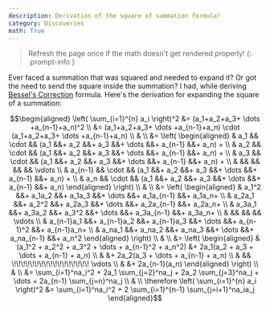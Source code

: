 ```yaml
---
description: Derivation of the square of summation formula!
category: Discoveries
math: True
---
```


> Refresh the page once if the math doesn't get rendered properly!
{: .prompt-info }

Ever faced a summation that was squared and needed to expand it? Or got the need to send the square inside the summation? I had, while deriving [Bessel's Correction](https://navam9530.github.io/posts/Bessel's-Correction/) formula. Here's the derivation for expanding the square of a summation:

$$\begin{aligned}
\left( \sum_{i=1}^{n} a_i \right)^2
&= (a_1+a_2+a_3+ \dots +a_{n-1}+a_n)^2 \\
&= (a_1+a_2+a_3+ \dots +a_{n-1}+a_n) \cdot (a_1+a_2+a_3+ \dots +a_{n-1}+a_n) \\
& \\
&= \left(
\begin{aligned}
    & a_1 && \cdot && (a_1 &&+ a_2 &&+ a_3 &&+ \dots &&+ a_{n-1} &&+ a_n) + \\
    & a_2 && \cdot && (a_1 &&+ a_2 &&+ a_3 &&+ \dots &&+ a_{n-1} &&+ a_n) + \\
    & a_3 && \cdot && (a_1 &&+ a_2 &&+ a_3 &&+ \dots &&+ a_{n-1} &&+ a_n) + \\
    & && && && && \vdots \\
    & a_{n-1} && \cdot && (a_1 &&+ a_2 &&+ a_3 &&+ \dots &&+ a_{n-1} &&+ a_n) + \\
    & a_n && \cdot && (a_1 &&+ a_2 &&+ a_3 &&+ \dots &&+ a_{n-1} &&+ a_n)
\end{aligned}
\right) \\
& \\
&= \left(
\begin{aligned}
    & a_1^2 &&+ a_1a_2 &&+ a_1a_3 &&+ \dots &&+ a_1a_{n-1} &&+ a_1a_n+ \\
    & a_2a_1 &&+ a_2^2 &&+ a_2a_3 &&+ \dots &&+ a_2a_{n-1} &&+ a_2a_n+ \\
    & a_3a_1 &&+ a_3a_2 &&+ a_3^2 &&+ \dots &&+ a_3a_{n-1} &&+ a_3a_n+ \\
    & && && && \vdots \\
    & a_{n-1}a_1 &&+ a_{n-1}a_2 &&+ a_{n-1}a_3 &&+ \dots &&+ a_{n-1}^2 &&+ a_{n-1}a_n+ \\
    & a_na_1 &&+ a_na_2 &&+ a_na_3 &&+ \dots &&+ a_na_{n-1} &&+ a_n^2
\end{aligned}
\right) \\
& \\
&= \left(
\begin{aligned}
    & (a_1^2 + a_2^2 + a_3^2 + \dots + a_{n-1}^2 + a_n^2) &+ 2a_1(a_2 + a_3 + \dots + a_{n-1} + a_n) \\
    & &+ 2a_2(a_3 + \dots + a_{n-1} + a_n) \\
    & && \!\!\!\!\!\!\!\!\!\!\!\!\!\!\!\!\! \vdots \\
    & &+ 2a_{n-1}(a_n)
\end{aligned}
\right) \\
& \\
&= \sum_{i=1}^na_i^2 + 2a_1 \sum_{j=2}^na_j + 2a_2 \sum_{j=3}^na_j + \dots + 2a_{n-1} \sum_{j=n}^na_j \\
& \\
\therefore \left( \sum_{i=1}^{n} a_i \right)^2 &= \sum_{i=1}^na_i^2 + 2 \sum_{i=1}^{n-1} \sum_{j=i+1}^na_ia_j
\end{aligned}$$
